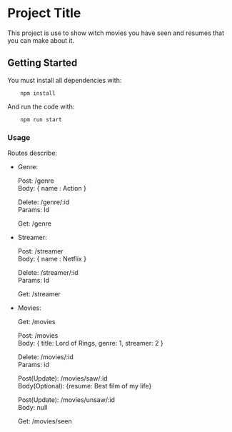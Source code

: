 # Project Title

This project is use to show witch movies you have seen and resumes that you can make about it.

## Getting Started

You must install all dependencies with:
```
    npm install
```

And run the code with:
```
    npm run start
```


### Usage

Routes describe:

- Genre:

    Post: /genre  </br>
    Body: { name : Action }

    Delete: /genre/:id </br>
    Params: Id

    Get: /genre

- Streamer:

    Post: /streamer  </br>
    Body: { name : Netflix }

    Delete: /streamer/:id </br>
    Params: Id

    Get: /streamer

- Movies:

    Get: /movies

    Post: /movies </br>
    Body: { title: Lord of Rings, genre: 1, streamer: 2 }

    Delete: /movies/:id</br>
    Params: id

    Post(Update): /movies/saw/:id</br>
    Body(Optional): {resume: Best film of my life}
    

    Post(Update): /movies/unsaw/:id </br>
    Body: null

    Get: /movies/seen
